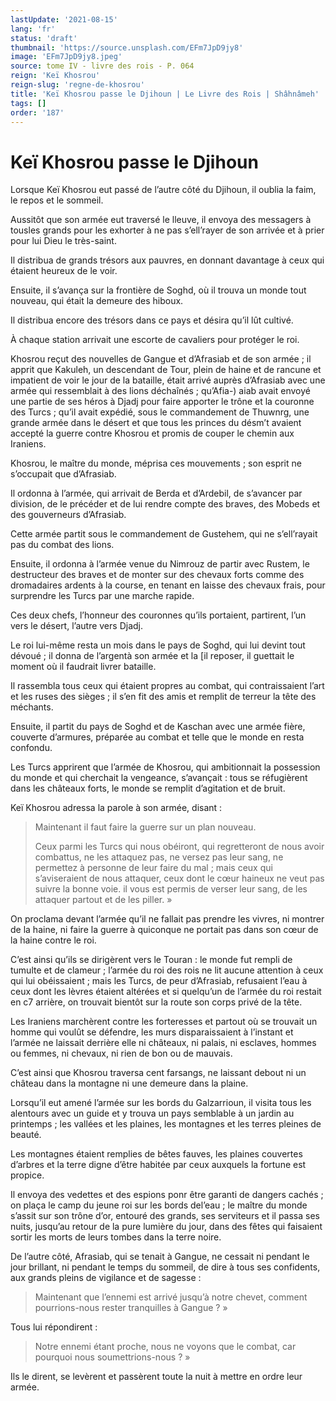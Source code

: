 ```yaml
---
lastUpdate: '2021-08-15'
lang: 'fr'
status: 'draft'
thumbnail: 'https://source.unsplash.com/EFm7JpD9jy8'
image: 'EFm7JpD9jy8.jpeg'
source: tome IV - livre des rois - P. 064
reign: 'Keï Khosrou'
reign-slug: 'regne-de-khosrou'
title: 'Keï Khosrou passe le Djihoun | Le Livre des Rois | Shâhnâmeh'
tags: []
order: '187'
---
```


<!-- LTeX: language=fr -->

# Keï Khosrou passe le Djihoun

Lorsque Keï Khosrou eut passé de l’autre côté du Djihoun, il oublia la faim, le repos et le sommeil.

Aussitôt que son armée eut traversé le lleuve, il envoya des messagers à tousles grands pour les exhorter à ne pas s’ell’rayer de son arrivée et à prier pour lui Dieu le très-saint.

Il distribua de grands trésors aux pauvres, en donnant davantage à ceux qui étaient heureux de le voir.

Ensuite, il s’avança sur la frontière de Soghd, où il trouva un monde tout nouveau, qui était la demeure des hiboux.

Il distribua encore des trésors dans ce pays et désira qu’il lût cultivé.

À chaque station arrivait une escorte de cavaliers pour protéger le roi.

Khosrou reçut des nouvelles de Gangue et d’Afrasiab et de son armée ; il apprit que Kakuleh, un descendant de Tour, plein de haine et de rancune et impatient de voir le jour de la bataille, était arrivé auprès d’Afrasiab avec une armée qui ressemblait à des lions déchaînés ; qu’Afia-) aiab avait envoyé une partie de ses héros à Djadj pour faire apporter le trône et la couronne des Turcs ; qu’il avait expédié, sous le commandement de Thuwnrg, une grande armée dans le désert et que tous les princes du désm’t avaient accepté la guerre contre Khosrou et promis de couper le chemin aux Iraniens.

Khosrou, le maître du monde, méprisa ces mouvements ; son esprit ne s’occupait que d’Afrasiab.

Il ordonna à l’armée, qui arrivait de Berda et d’Ardebil, de s’avancer par division, de le précéder et de lui rendre compte des braves, des Mobeds et des gouverneurs d’Afrasiab.

Cette armée partit sous le commandement de Gustehem, qui ne s’ell’rayait pas du combat des lions.

Ensuite, il ordonna à l’armée venue du Nimrouz de partir avec Rustem, le destructeur des braves et de monter sur des chevaux forts comme des dromadaires ardents à la course, en tenant en laisse des chevaux frais, pour surprendre les Turcs par une marche rapide.

Ces deux chefs, l’honneur des couronnes qu’ils portaient, partirent, l’un vers le désert, l’autre vers Djadj.

Le roi lui-même resta un mois dans le pays de Soghd, qui lui devint tout dévoué ; il donna de l’argentà son armée et la [il reposer, il guettait le moment où il faudrait livrer bataille.

Il rassembla tous ceux qui étaient propres au combat, qui contraissaient l’art et les ruses des sièges ; il s’en fit des amis et remplit de terreur la tête des méchants.

Ensuite, il partit du pays de Soghd et de Kaschan avec une armée fière, couverte d’armures, préparée au combat et telle que le monde en resta confondu.

Les Turcs apprirent que l’armée de Khosrou, qui ambitionnait la possession du monde et qui cherchait la vengeance, s’avançait : tous se réfugièrent dans les châteaux forts, le monde se remplit d’agitation et de bruit.

Keï Khosrou adressa la parole à son armée, disant :

> Maintenant il faut faire la guerre sur un plan nouveau.
>
> Ceux parmi les Turcs qui nous obéiront, qui regretteront de nous avoir combattus, ne les attaquez pas, ne versez pas leur sang, ne permettez à personne de leur faire du mal ; mais ceux qui s’aviseraient de nous attaquer, ceux dont le cœur haineux ne veut pas suivre la bonne voie. il vous est permis de verser leur sang, de les attaquer partout et de les piller. »

On proclama devant l’armée qu’il ne fallait pas prendre les vivres, ni montrer de la haine, ni faire la guerre à quiconque ne portait pas dans son cœur de la haine contre le roi.

C’est ainsi qu’ils se dirigèrent vers le Touran : le monde fut rempli de tumulte et de clameur ; l’armée du roi des rois ne lit aucune attention à ceux qui lui obéissaient ; mais les Turcs, de peur d’Afrasiab, refusaient l’eau à ceux dont les lèvres étaient altérées et si quelqu’un de l’armée du roi restait en c7 arrière, on trouvait bientôt sur la route son corps privé de la tête.

Les Iraniens marchèrent contre les forteresses et partout où se trouvait un homme qui voulût se défendre, les murs disparaissaient à l’instant et l’armée ne laissait derrière elle ni châteaux, ni palais, ni esclaves, hommes ou femmes, ni chevaux, ni rien de bon ou de mauvais.

C’est ainsi que Khosrou traversa cent farsangs, ne laissant debout ni un château dans la montagne ni une demeure dans la plaine.

Lorsqu’il eut amené l’armée sur les bords du Galzarrioun, il visita tous les alentours avec un guide et y trouva un pays semblable à un jardin au printemps ; les vallées et les plaines, les montagnes et les terres pleines de beauté.

Les montagnes étaient remplies de bêtes fauves, les plaines couvertes d’arbres et la terre digne d’être habitée par ceux auxquels la fortune est propice.

Il envoya des vedettes et des espions ponr être garanti de dangers cachés ; on plaça le camp du jeune roi sur les bords del’eau ; le maître du monde s’assit sur son trône d’or, entouré des grands, ses serviteurs et il passa ses nuits, jusqu’au retour de la pure lumière du jour, dans des fêtes qui faisaient sortir les morts de leurs tombes dans la terre noire.

De l’autre côté, Afrasiab, qui se tenait à Gangue, ne cessait ni pendant le jour brillant, ni pendant le temps du sommeil, de dire à tous ses confidents, aux grands pleins de vigilance et de sagesse :

> Maintenant que l’ennemi est arrivé jusqu’à notre chevet, comment pourrions-nous rester tranquilles à Gangue ? »

Tous lui répondirent :

> Notre ennemi étant proche, nous ne voyons que le combat, car pourquoi nous soumettrions-nous ? »

Ils le dirent, se levèrent et passèrent toute la nuit à mettre en ordre leur armée.
